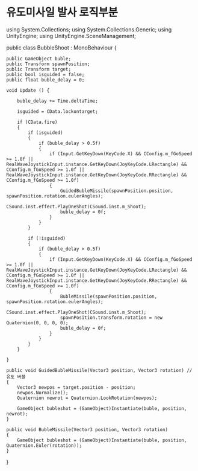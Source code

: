 # 유도미사일 발사 로직부분

using System.Collections;
using System.Collections.Generic;
using UnityEngine;
using UnityEngine.SceneManagement;

public class BubbleShoot : MonoBehaviour {


    public GameObject buble;
    public Transform spawnPosition; 
    public Transform target; 
    public bool isguided = false;
    public float buble_delay = 0;

    void Update () {

        buble_delay += Time.deltaTime;

        isguided = CData.lockontarget;

        if (CData.fire)
        {
            if (isguided)
            {
                if (buble_delay > 0.5f)
                {
                    if (Input.GetKeyDown(KeyCode.X) && CConfig.m_fGoSpeed >= 1.0f || RealWaveJoystickInput.instance.GetKeyDown(JoyKeyCode.LRectangle) && CConfig.m_fGoSpeed >= 1.0f || RealWaveJoystickInput.instance.GetKeyDown(JoyKeyCode.RRectangle) && CConfig.m_fGoSpeed >= 1.0f)
                    {
                        GuidedBubleMissile(spawnPosition.position, spawnPosition.rotation.eulerAngles);
                        CSound.inst.effect.PlayOneShot(CSound.inst.m_Shoot);
                        buble_delay = 0f;
                    }
                }
            }

            if (!isguided)
            {
                if (buble_delay > 0.5f)
                {
                    if (Input.GetKeyDown(KeyCode.X) && CConfig.m_fGoSpeed >= 1.0f || RealWaveJoystickInput.instance.GetKeyDown(JoyKeyCode.LRectangle) && CConfig.m_fGoSpeed >= 1.0f || RealWaveJoystickInput.instance.GetKeyDown(JoyKeyCode.RRectangle) && CConfig.m_fGoSpeed >= 1.0f)
                    {
                        BubleMissile(spawnPosition.position, spawnPosition.rotation.eulerAngles);
                        CSound.inst.effect.PlayOneShot(CSound.inst.m_Shoot);
                        spawnPosition.transform.rotation = new Quaternion(0, 0, 0, 0);
                        buble_delay = 0f;
                    }
                }
            }
        }

    }

    public void GuidedBubleMissile(Vector3 position, Vector3 rotation) // 유도 버블
    {
        Vector3 newpos = target.position - position;
        newpos.Normalize();
        Quaternion newrot = Quaternion.LookRotation(newpos);

        GameObject bubleshot = (GameObject)Instantiate(buble, position, newrot);
    }

    public void BubleMissile(Vector3 position, Vector3 rotation)
    {
        GameObject bubleshot = (GameObject)Instantiate(buble, position, Quaternion.Euler(rotation));
    }
}
